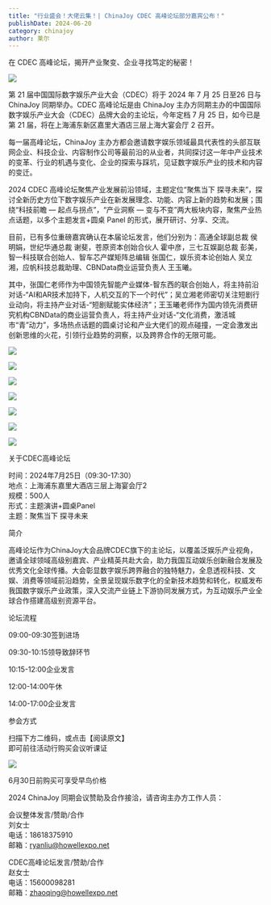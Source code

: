 ```yaml
---
title: "行业盛会！大佬云集！| ChinaJoy CDEC 高峰论坛部分嘉宾公布！"
publishDate: 2024-06-20
category: chinajoy
author: 莱尔
---
```


在 CDEC 高峰论坛，揭开产业聚变、企业寻找笃定的秘密！

![](https://ec-net-1251389766.cos.ap-shanghai.myqcloud.com/wp-content/uploads/2024/06/20240620110056358.png)

第 21 届中国国际数字娱乐产业大会（CDEC）将于 2024 年 7 月 25 日至26 日与 ChinaJoy 同期举办。CDEC 高峰论坛是由 ChinaJoy 主办方同期主办的中国国际数字娱乐产业大会（CDEC）品牌大会的主论坛，今年定档 7 月 25 日，如今已是第 21 届，将在上海浦东新区嘉里大酒店三层上海大宴会厅 2 召开。

每一届高峰论坛，ChinaJoy 主办方都会邀请数字娱乐领域最具代表性的头部互联网企业、科技企业、内容制作公司等最前沿的从业者，共同探讨这一年中产业技术的变革、行业的机遇与变化、企业的探索与踩坑，见证数字娱乐产业的技术和内容的变迁。

2024 CDEC 高峰论坛聚焦产业发展前沿领域，主题定位“聚焦当下 探寻未来”，探讨全新历史方位下数字娱乐产业在新发展理念、功能、内容上新的趋势和发展；围绕“科技前瞻 — 起点与拐点”，“产业洞察 — 变与不变”两大板块内容，聚焦产业热点话题，以多个主题发言+圆桌 Panel 的形式，展开研讨、分享、交流。

目前，已有多位重磅嘉宾确认在本届论坛发言，他们分别为：高通全球副总裁 侯明娟，世纪华通总裁 谢斐，苍原资本创始合伙人 霍中彦，三七互娱副总裁 彭美，智一科技联合创始人、智车芯产媒矩阵总编辑 张国仁，娱乐资本论创始人 吴立湘，应帆科技总裁助理、CBNData商业运营负责人 王玉曦。

其中，张国仁老师作为中国领先智能产业媒体-智东西的联合创始人，将主持前沿对话-“AI和AR技术加持下，人机交互的下一个时代”；吴立湘老师密切关注短剧行业动向，将主持产业对话-“短剧赋能实体经济”；王玉曦老师作为国内领先消费研究机构CBNData的商业运营负责人，将主持产业对话-“文化消费，激活城市“青”动力”，多场热点话题的圆桌讨论和产业大佬们的观点碰撞，一定会激发出创新思维的火花，引领行业趋势的洞察，以及跨界合作的无限可能。

![](https://ec-net-1251389766.cos.ap-shanghai.myqcloud.com/wp-content/uploads/2024/06/20240620110253705.png)

![](https://ec-net-1251389766.cos.ap-shanghai.myqcloud.com/wp-content/uploads/2024/06/20240620110258433.png)

![](https://ec-net-1251389766.cos.ap-shanghai.myqcloud.com/wp-content/uploads/2024/06/20240620110302527.png)

![](https://ec-net-1251389766.cos.ap-shanghai.myqcloud.com/wp-content/uploads/2024/06/20240620112539521-702x1024.png)

![](https://ec-net-1251389766.cos.ap-shanghai.myqcloud.com/wp-content/uploads/2024/06/20240620110309636.png)

![](https://ec-net-1251389766.cos.ap-shanghai.myqcloud.com/wp-content/uploads/2024/06/20240620110351653-702x1024.png)

![](https://ec-net-1251389766.cos.ap-shanghai.myqcloud.com/wp-content/uploads/2024/06/20240620110356778-702x1024.png)

关于CDEC高峰论坛

时间：2024年7月25日（09:30-17:30）  
地点：上海浦东嘉里大酒店三层上海宴会厅2  
规模：500人  
形式：主题演讲+圆桌Panel  
主题：聚焦当下 探寻未来

简介

高峰论坛作为ChinaJoy大会品牌CDEC旗下的主论坛，以覆盖泛娱乐产业视角，邀请全球领域高级别嘉宾、产业精英共赴大会，助力我国互动娱乐创新融合发展及优秀文化全球传播。大会彰显数字娱乐跨界融合的独特魅力，全息透视科技、文娱、消费等领域前沿趋势，全景呈现娱乐数字化的全新技术趋势和转化，权威发布我国数字娱乐产业政策，深入交流产业链上下游协同发展方式，为互动娱乐产业全球合作搭建高级别资源平台。

论坛流程

09:00-09:30签到进场

09:30-10:15领导致辞环节

10:15-12:00企业发言

12:00-14:00午休

14:00-17:00企业发言

参会方式

扫描下方二维码，或点击【阅读原文】  
即可前往活动行购买会议听课证

![](blob:https://www.easecation.net/a2808b56-15ed-46dd-aed8-28b904b688ae)

6月30日前购买可享受早鸟价格

2024 ChinaJoy 同期会议赞助及合作接洽，请咨询主办方工作人员：

会议整体发言/赞助/合作  
刘女士  
电话：18618375910  
邮箱：ryanliu@howellexpo.net

CDEC高峰论坛发言/赞助/合作  
赵女士  
电话：15600098281  
邮箱：zhaoqing@howellexpo.net
